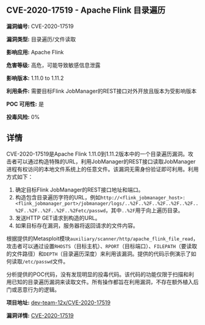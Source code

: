 ## CVE-2020-17519 - Apache Flink 目录遍历

**漏洞编号:** CVE-2020-17519

**漏洞类型:** 目录遍历/文件读取

**影响应用:** Apache Flink

**危害等级:** 高危，可能导致敏感信息泄露

**影响版本:** 1.11.0 to 1.11.2

**利用条件:** 需要目标Flink JobManager的REST接口对外开放且版本为受影响版本

**POC 可用性:** 是

**投毒风险:** 0%

## 详情

CVE-2020-17519是Apache Flink 1.11.0到1.11.2版本中的一个目录遍历漏洞。攻击者可以通过构造特殊的URL，利用JobManager的REST接口读取JobManager进程有权访问的本地文件系统上的任意文件。该漏洞无需身份验证即可利用。利用方式如下：

1.  确定目标Flink JobManager的REST接口地址和端口。
2.  构造包含目录遍历字符的URL，例如`http://<flink_jobmanager_host>:<flink_jobmanager_port>/jobmanager/logs/..%2F..%2F..%2F..%2F..%2F..%2F..%2F..%2F..%2F..%2Fetc/passwd`，其中`..%2F`用于向上遍历目录。
3.  发送HTTP GET请求到构造的URL。
4.  如果目标存在漏洞，服务器将返回请求的文件内容。

根据提供的Metasploit模块`auxiliary/scanner/http/apache_flink_file_read`，攻击者可以通过设置`RHOSTS`（目标主机）、`RPORT`（目标端口）、`FILEPATH`（要读取的文件路径）和`DEPTH`（目录遍历深度）来利用该漏洞。提供的代码示例演示了如何读取`/etc/passwd`文件。

分析提供的POC代码，没有发现明显的投毒代码。该代码的功能仅限于扫描和利用已知的目录遍历漏洞来读取文件。所有操作都旨在利用漏洞，不存在额外植入后门或恶意行为的逻辑。

**项目地址:** [dev-team-12x/CVE-2020-17519](https://github.com/dev-team-12x/CVE-2020-17519)

**漏洞详情:** [CVE-2020-17519](https://nvd.nist.gov/vuln/detail/CVE-2020-17519)